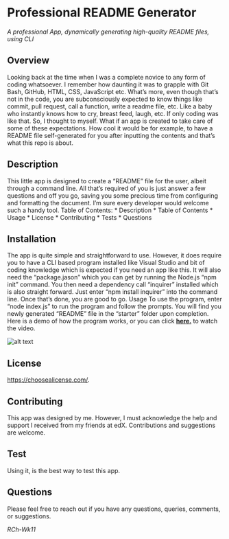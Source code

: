 # Professional README Generator
_A professional App, dynamically generating high-quality README files, using CLI_

## Overview
Looking back at the time when I was a complete novice to any form of coding whatsoever. I remember how daunting it was to grapple with Git Bash, GitHub, HTML, CSS, JavaScript etc. What’s more, even though that’s not in the code, you are subconsciously expected to know things like commit, pull request, call a function, write a readme file, etc. Like a baby who instantly knows how to cry, breast feed, laugh, etc. If only coding was like that. 
So, I thought to myself. What if an app is created to take care of some of these expectations.  How cool it would be for example, to have a README file self-generated for you after inputting the contents and that’s what this repo is about.

## Description
This little app is designed to create a “README” file for the user, albeit through a command line. All that’s required of you is just answer a few questions and off you go, saving you some precious time from configuring and formatting the document. I’m sure every developer would welcome such a handy tool. 
Table of Contents:
	* Description 
	* Table of Contents 
	* Usage 
	* License 
	* Contributing 
	* Tests 
	* Questions

## Installation
The app is quite simple and straightforward to use. However, it does require you to have a CLI based program installed like Visual Studio and bit of coding knowledge which is expected if you need an app like this. It will also need the “package.jason” which you can get by running the Node.js “npm init” command. You then need a dependency call “inquirer” installed which is also straight forward. Just enter “npm install inquirer” into the command line. Once that’s done, you are good to go. 
Usage
To use the program, enter “node index.js” to run the program and follow the prompts. You will find you newly generated “README” file in the “starter” folder upon completion.
Here is a demo of how the program works, or you can click [**here.**](https://drive.google.com/file/d/1X3vH5NUXRlVUGNnWPDYdiZWile1bTG5Z/view?usp=sharing) to watch the video.


![alt text](assets/images/screenshot.png)


## License
https://choosealicense.com/.

## Contributing
This app was designed by me. However, I must acknowledge the help and support I received from my friends at edX. Contributions and suggestions are welcome.

## Test
Using it, is the best way to test this app. 

## Questions
Please feel free to reach out if you have any questions, queries, comments, or suggestions.

_RCh-Wk11_
      
      
      
    
